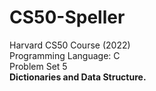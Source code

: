 # CS50-Speller
Harvard CS50 Course (2022) <br/>
Programming Language: C <br/>
Problem Set 5  <br/>
<b>Dictionaries and Data Structure.</b>

